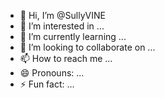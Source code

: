 - 👋 Hi, I’m @SullyVINE
- 👀 I’m interested in ...
- 🌱 I’m currently learning ...
- 💞️ I’m looking to collaborate on ...
- 📫 How to reach me ...
- 😄 Pronouns: ...
- ⚡ Fun fact: ...

<!---
SullyVINE/SullyVINE is a ✨ special ✨ repository because its `README.md` (this file) appears on your GitHub profile.
You can click the Preview link to take a look at your changes.
--->
